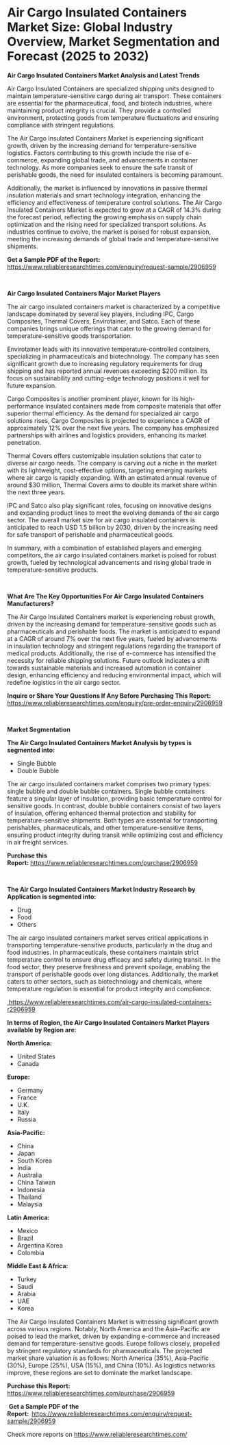 <p><h1>Air Cargo Insulated Containers Market Size: Global Industry Overview, Market Segmentation and Forecast (2025 to 2032)</h1></p><p><strong>Air Cargo Insulated Containers Market Analysis and Latest Trends</strong></p>
<p><p>Air Cargo Insulated Containers are specialized shipping units designed to maintain temperature-sensitive cargo during air transport. These containers are essential for the pharmaceutical, food, and biotech industries, where maintaining product integrity is crucial. They provide a controlled environment, protecting goods from temperature fluctuations and ensuring compliance with stringent regulations.</p><p>The Air Cargo Insulated Containers Market is experiencing significant growth, driven by the increasing demand for temperature-sensitive logistics. Factors contributing to this growth include the rise of e-commerce, expanding global trade, and advancements in container technology. As more companies seek to ensure the safe transit of perishable goods, the need for insulated containers is becoming paramount.</p><p>Additionally, the market is influenced by innovations in passive thermal insulation materials and smart technology integration, enhancing the efficiency and effectiveness of temperature control solutions. The Air Cargo Insulated Containers Market is expected to grow at a CAGR of 14.3% during the forecast period, reflecting the growing emphasis on supply chain optimization and the rising need for specialized transport solutions. As industries continue to evolve, the market is poised for robust expansion, meeting the increasing demands of global trade and temperature-sensitive shipments.</p></p>
<p><strong>Get a Sample PDF of the Report:&nbsp;</strong> <a href="https://www.reliableresearchtimes.com/enquiry/request-sample/2906959?utm_campaign=2719&utm_medium=2&utm_source=Github&utm_content=ia&utm_term=12032025&utm_id=air-cargo-insulated-containers">https://www.reliableresearchtimes.com/enquiry/request-sample/2906959</a></p>
<p>&nbsp;</p>
<p><strong>Air Cargo Insulated Containers Major Market Players</strong></p>
<p><p>The air cargo insulated containers market is characterized by a competitive landscape dominated by several key players, including IPC, Cargo Composites, Thermal Covers, Envirotainer, and Satco. Each of these companies brings unique offerings that cater to the growing demand for temperature-sensitive goods transportation.</p><p>Envirotainer leads with its innovative temperature-controlled containers, specializing in pharmaceuticals and biotechnology. The company has seen significant growth due to increasing regulatory requirements for drug shipping and has reported annual revenues exceeding $200 million. Its focus on sustainability and cutting-edge technology positions it well for future expansion.</p><p>Cargo Composites is another prominent player, known for its high-performance insulated containers made from composite materials that offer superior thermal efficiency. As the demand for specialized air cargo solutions rises, Cargo Composites is projected to experience a CAGR of approximately 12% over the next five years. The company has emphasized partnerships with airlines and logistics providers, enhancing its market penetration.</p><p>Thermal Covers offers customizable insulation solutions that cater to diverse air cargo needs. The company is carving out a niche in the market with its lightweight, cost-effective options, targeting emerging markets where air cargo is rapidly expanding. With an estimated annual revenue of around $30 million, Thermal Covers aims to double its market share within the next three years.</p><p>IPC and Satco also play significant roles, focusing on innovative designs and expanding product lines to meet the evolving demands of the air cargo sector. The overall market size for air cargo insulated containers is anticipated to reach USD 1.5 billion by 2030, driven by the increasing need for safe transport of perishable and pharmaceutical goods. </p><p>In summary, with a combination of established players and emerging competitors, the air cargo insulated containers market is poised for robust growth, fueled by technological advancements and rising global trade in temperature-sensitive products.</p></p>
<p>&nbsp;</p>
<p><strong>What Are The Key Opportunities For Air Cargo Insulated Containers Manufacturers?</strong></p>
<p><p>The Air Cargo Insulated Containers market is experiencing robust growth, driven by the increasing demand for temperature-sensitive goods such as pharmaceuticals and perishable foods. The market is anticipated to expand at a CAGR of around 7% over the next five years, fueled by advancements in insulation technology and stringent regulations regarding the transport of medical products. Additionally, the rise of e-commerce has intensified the necessity for reliable shipping solutions. Future outlook indicates a shift towards sustainable materials and increased automation in container design, enhancing efficiency and reducing environmental impact, which will redefine logistics in the air cargo sector.</p></p>
<p><strong>Inquire or Share Your Questions If Any Before Purchasing This Report:</strong> <a href="https://www.reliableresearchtimes.com/enquiry/pre-order-enquiry/2906959?utm_campaign=2719&utm_medium=2&utm_source=Github&utm_content=ia&utm_term=12032025&utm_id=air-cargo-insulated-containers">https://www.reliableresearchtimes.com/enquiry/pre-order-enquiry/2906959</a></p>
<p>&nbsp;</p>
<p><strong>Market Segmentation</strong></p>
<p><strong>The Air Cargo Insulated Containers Market Analysis by types is segmented into:</strong></p>
<p><ul><li>Single Bubble</li><li>Double Bubble</li></ul></p>
<p><p>The air cargo insulated containers market comprises two primary types: single bubble and double bubble containers. Single bubble containers feature a singular layer of insulation, providing basic temperature control for sensitive goods. In contrast, double bubble containers consist of two layers of insulation, offering enhanced thermal protection and stability for temperature-sensitive shipments. Both types are essential for transporting perishables, pharmaceuticals, and other temperature-sensitive items, ensuring product integrity during transit while optimizing cost and efficiency in air freight services.</p></p>
<p><strong>Purchase this Report:&nbsp;</strong><a href="https://www.reliableresearchtimes.com/purchase/2906959?utm_campaign=2719&utm_medium=2&utm_source=Github&utm_content=ia&utm_term=12032025&utm_id=air-cargo-insulated-containers">https://www.reliableresearchtimes.com/purchase/2906959</a></p>
<p>&nbsp;</p>
<p><strong>The Air Cargo Insulated Containers Market Industry Research by Application is segmented into:</strong></p>
<p><ul><li>Drug</li><li>Food</li><li>Others</li></ul></p>
<p><p>The air cargo insulated containers market serves critical applications in transporting temperature-sensitive products, particularly in the drug and food industries. In pharmaceuticals, these containers maintain strict temperature control to ensure drug efficacy and safety during transit. In the food sector, they preserve freshness and prevent spoilage, enabling the transport of perishable goods over long distances. Additionally, the market caters to other sectors, such as biotechnology and chemicals, where temperature regulation is essential for product integrity and compliance.</p></p>
<p><a href="https://www.reliableresearchtimes.com/air-cargo-insulated-containers-r2906959?utm_campaign=2719&utm_medium=2&utm_source=Github&utm_content=ia&utm_term=12032025&utm_id=air-cargo-insulated-containers">&nbsp;https://www.reliableresearchtimes.com/air-cargo-insulated-containers-r2906959</a></p>
<p><strong>In terms of Region, the Air Cargo Insulated Containers Market Players available by Region are:</strong></p>
<p>
    <p> <strong> North America: </strong>
        <ul>
            <li>United States</li>
            <li>Canada</li>
        </ul>
        </p> 
    <p> <strong> Europe: </strong>
        <ul>
            <li>Germany</li>
            <li>France</li>
            <li>U.K.</li>
            <li>Italy</li>
            <li>Russia</li>
        </ul>
        </p> 
    <p> <strong> Asia-Pacific: </strong>
        <ul>
            <li>China</li>
            <li>Japan</li>
            <li>South Korea</li>
            <li>India</li>
            <li>Australia</li>
            <li>China Taiwan</li>
            <li>Indonesia</li>
            <li>Thailand</li>
            <li>Malaysia</li>
        </ul>
        </p> 
    <p> <strong> Latin America: </strong>
        <ul>
            <li>Mexico</li>
            <li>Brazil</li>
            <li>Argentina Korea</li>
            <li>Colombia</li>
        </ul>
        </p> 
    <p> <strong> Middle East & Africa: </strong>
        <ul>
            <li>Turkey</li>
            <li>Saudi</li>
            <li>Arabia</li>
            <li>UAE</li>
            <li>Korea</li>
        </ul>
    </p>
    </p>
<p><p>The Air Cargo Insulated Containers Market is witnessing significant growth across various regions. Notably, North America and the Asia-Pacific are poised to lead the market, driven by expanding e-commerce and increased demand for temperature-sensitive goods. Europe follows closely, propelled by stringent regulatory standards for pharmaceuticals. The projected market share valuation is as follows: North America (35%), Asia-Pacific (30%), Europe (25%), USA (15%), and China (10%). As logistics networks improve, these regions are set to dominate the market landscape.</p></p>
<p><strong>Purchase this Report: </strong><a href="https://www.reliableresearchtimes.com/purchase/2906959?utm_campaign=2719&utm_medium=2&utm_source=Github&utm_content=ia&utm_term=12032025&utm_id=air-cargo-insulated-containers">https://www.reliableresearchtimes.com/purchase/2906959</a></p>
<p>&nbsp;<strong>Get a Sample PDF of the Report:&nbsp;&nbsp;</strong><a href="https://www.reliableresearchtimes.com/enquiry/request-sample/2906959?utm_campaign=2719&utm_medium=2&utm_source=Github&utm_content=ia&utm_term=12032025&utm_id=air-cargo-insulated-containers">https://www.reliableresearchtimes.com/enquiry/request-sample/2906959</a></p>
<p><strong></strong></p>
<p>Check more reports on <a href="https://www.reliableresearchtimes.com/?utm_campaign=2719&utm_medium=2&utm_source=Github&utm_content=ia&utm_term=12032025&utm_id=air-cargo-insulated-containers">https://www.reliableresearchtimes.com/</a></p>